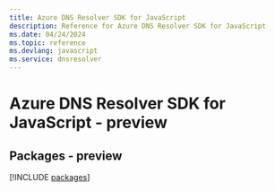 ```yaml
---
title: Azure DNS Resolver SDK for JavaScript
description: Reference for Azure DNS Resolver SDK for JavaScript
ms.date: 04/24/2024
ms.topic: reference
ms.devlang: javascript
ms.service: dnsresolver
---
```

# Azure DNS Resolver SDK for JavaScript - preview
## Packages - preview
[!INCLUDE [packages](dns-resolver-index.md)]